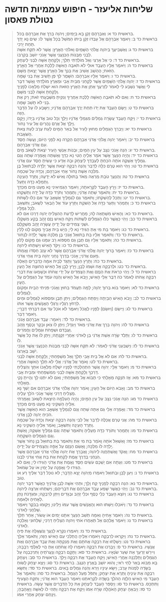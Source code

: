 # שליחות אליעזר - חיפוש עממיות חדשה נטולת פאסון

> בראשית כד א: וְאַבְרָהָם זָקֵן בָּא בַּיָּמִים; וַיהוָה בֵּרַךְ אֶת אַבְרָהָם בַּכֹּל.  
> בראשית כד ב: וַיֹּאמֶר אַבְרָהָם אֶל עַבְדּוֹ זְקַן בֵּיתוֹ הַמֹּשֵׁל בְּכָל אֲשֶׁר לוֹ: שִׂים נָא יָדְךָ תַּחַת יְרֵכִי.  
> בראשית כד ג: וְאַשְׁבִּיעֲךָ בַּיהוָה אֱלֹהֵי הַשָּׁמַיִם וֵאלֹהֵי הָאָרֶץ: אֲשֶׁר לֹא תִקַּח אִשָּׁה לִבְנִי מִבְּנוֹת הַכְּנַעֲנִי אֲשֶׁר אָנֹכִי יוֹשֵׁב בְּקִרְבּוֹ.  
> בראשית כד ד: כִּי אֶל אַרְצִי וְאֶל מוֹלַדְתִּי תֵּלֵךְ; וְלָקַחְתָּ אִשָּׁה לִבְנִי לְיִצְחָק.  
> בראשית כד ה: וַיֹּאמֶר אֵלָיו הָעֶבֶד אוּלַי לֹא תֹאבֶה הָאִשָּׁה לָלֶכֶת אַחֲרַי אֶל הָאָרֶץ הַזֹּאת; הֶהָשֵׁב אָשִׁיב אֶת בִּנְךָ אֶל הָאָרֶץ אֲשֶׁר יָצָאתָ מִשָּׁם.  
> בראשית כד ו: וַיֹּאמֶר אֵלָיו אַבְרָהָם: הִשָּׁמֶר לְךָ פֶּן תָּשִׁיב אֶת בְּנִי שָׁמָּה.  
> בראשית כד ז: יְהוָה אֱלֹהֵי הַשָּׁמַיִם אֲשֶׁר לְקָחַנִי מִבֵּית אָבִי וּמֵאֶרֶץ מוֹלַדְתִּי וַאֲשֶׁר דִּבֶּר לִי וַאֲשֶׁר נִשְׁבַּע לִי לֵאמֹר לְזַרְעֲךָ אֶתֵּן אֶת הָאָרֶץ הַזֹּאת הוּא יִשְׁלַח מַלְאָכוֹ לְפָנֶיךָ וְלָקַחְתָּ אִשָּׁה לִבְנִי מִשָּׁם.  
> בראשית כד ח: וְאִם לֹא תֹאבֶה הָאִשָּׁה לָלֶכֶת אַחֲרֶיךָ וְנִקִּיתָ מִשְּׁבֻעָתִי זֹאת; רַק אֶת בְּנִי לֹא תָשֵׁב שָׁמָּה.  
> בראשית כד ט: וַיָּשֶׂם הָעֶבֶד אֶת יָדוֹ תַּחַת יֶרֶךְ אַבְרָהָם אֲדֹנָיו; וַיִּשָּׁבַע לוֹ עַל הַדָּבָר הַזֶּה.  
> בראשית כד י: וַיִּקַּח הָעֶבֶד עֲשָׂרָה גְמַלִּים מִגְּמַלֵּי אֲדֹנָיו וַיֵּלֶךְ וְכָל טוּב אֲדֹנָיו בְּיָדוֹ; וַיָּקָם וַיֵּלֶךְ אֶל אֲרַם נַהֲרַיִם אֶל עִיר נָחוֹר.  
> בראשית כד יא: וַיַּבְרֵךְ הַגְּמַלִּים מִחוּץ לָעִיר אֶל בְּאֵר הַמָּיִם לְעֵת עֶרֶב לְעֵת צֵאת הַשֹּׁאֲבֹת.  
> בראשית כד יב: וַיֹּאמַר יְהוָה אֱלֹהֵי אֲדֹנִי אַבְרָהָם הַקְרֵה נָא לְפָנַי הַיּוֹם; וַעֲשֵׂה חֶסֶד עִם אֲדֹנִי אַבְרָהָם.  
> בראשית כד יג: הִנֵּה אָנֹכִי נִצָּב עַל עֵין הַמָּיִם; וּבְנוֹת אַנְשֵׁי הָעִיר יֹצְאֹת לִשְׁאֹב מָיִם.  
> בראשית כד יד: וְהָיָה הַנַּעֲרָ אֲשֶׁר אֹמַר אֵלֶיהָ הַטִּי נָא כַדֵּךְ וְאֶשְׁתֶּה וְאָמְרָה שְׁתֵה וְגַם גְּמַלֶּיךָ אַשְׁקֶה אֹתָהּ הֹכַחְתָּ לְעַבְדְּךָ לְיִצְחָק וּבָהּ אֵדַע כִּי עָשִׂיתָ חֶסֶד עִם אֲדֹנִי.  
> בראשית כד טו: וַיְהִי הוּא טֶרֶם כִּלָּה לְדַבֵּר וְהִנֵּה רִבְקָה יֹצֵאת אֲשֶׁר יֻלְּדָה לִבְתוּאֵל בֶּן מִלְכָּה אֵשֶׁת נָחוֹר אֲחִי אַבְרָהָם; וְכַדָּהּ עַל שִׁכְמָהּ.  
> בראשית כד טז: וְהַנַּעֲרָ טֹבַת מַרְאֶה מְאֹד בְּתוּלָה וְאִישׁ לֹא יְדָעָהּ; וַתֵּרֶד הָעַיְנָה וַתְּמַלֵּא כַדָּהּ וַתָּעַל.  
> בראשית כד יז: וַיָּרָץ הָעֶבֶד לִקְרָאתָהּ; וַיֹּאמֶר הַגְמִיאִינִי נָא מְעַט מַיִם מִכַּדֵּךְ.  
> בראשית כד יח: וַתֹּאמֶר שְׁתֵה אֲדֹנִי; וַתְּמַהֵר וַתֹּרֶד כַּדָּהּ עַל יָדָהּ וַתַּשְׁקֵהוּ.  
> בראשית כד יט: וַתְּכַל לְהַשְׁקֹתוֹ; וַתֹּאמֶר גַּם לִגְמַלֶּיךָ אֶשְׁאָב עַד אִם כִּלּוּ לִשְׁתֹּת.  
> בראשית כד כ: וַתְּמַהֵר וַתְּעַר כַּדָּהּ אֶל הַשֹּׁקֶת וַתָּרָץ עוֹד אֶל הַבְּאֵר לִשְׁאֹב; וַתִּשְׁאַב לְכָל גְּמַלָּיו.  
> בראשית כד כא: וְהָאִישׁ מִשְׁתָּאֵה לָהּ; מַחֲרִישׁ לָדַעַת הַהִצְלִיחַ יְהוָה דַּרְכּוֹ אִם לֹא.  
> בראשית כד כב: וַיְהִי כַּאֲשֶׁר כִּלּוּ הַגְּמַלִּים לִשְׁתּוֹת וַיִּקַּח הָאִישׁ נֶזֶם זָהָב בֶּקַע מִשְׁקָלוֹ וּשְׁנֵי צְמִידִים עַל יָדֶיהָ עֲשָׂרָה זָהָב מִשְׁקָלָם.  
> בראשית כד כג: וַיֹּאמֶר בַּת מִי אַתְּ הַגִּידִי נָא לִי; הֲיֵשׁ בֵּית אָבִיךְ מָקוֹם לָנוּ לָלִין.  
> בראשית כד כד: וַתֹּאמֶר אֵלָיו בַּת בְּתוּאֵל אָנֹכִי בֶּן מִלְכָּה אֲשֶׁר יָלְדָה לְנָחוֹר.  
> בראשית כד כה: וַתֹּאמֶר אֵלָיו גַּם תֶּבֶן גַּם מִסְפּוֹא רַב עִמָּנוּ גַּם מָקוֹם לָלוּן.  
> בראשית כד כו: וַיִּקֹּד הָאִישׁ וַיִּשְׁתַּחוּ לַיהוָה.  
> בראשית כד כז: וַיֹּאמֶר בָּרוּךְ יְהוָה אֱלֹהֵי אֲדֹנִי אַבְרָהָם אֲשֶׁר לֹא עָזַב חַסְדּוֹ וַאֲמִתּוֹ מֵעִם אֲדֹנִי; אָנֹכִי בַּדֶּרֶךְ נָחַנִי יְהוָה בֵּית אֲחֵי אֲדֹנִי.  
> בראשית כד כח: וַתָּרָץ הַנַּעֲרָ וַתַּגֵּד לְבֵית אִמָּהּ כַּדְּבָרִים הָאֵלֶּה.  
> בראשית כד כט: וּלְרִבְקָה אָח וּשְׁמוֹ לָבָן; וַיָּרָץ לָבָן אֶל הָאִישׁ הַחוּצָה אֶל הָעָיִן.  
> בראשית כד ל: וַיְהִי כִּרְאֹת אֶת הַנֶּזֶם וְאֶת הַצְּמִדִים עַל יְדֵי אֲחֹתוֹ וּכְשָׁמְעוֹ אֶת דִּבְרֵי רִבְקָה אֲחֹתוֹ לֵאמֹר כֹּה דִבֶּר אֵלַי הָאִישׁ; וַיָּבֹא אֶל הָאִישׁ וְהִנֵּה עֹמֵד עַל הַגְּמַלִּים עַל הָעָיִן.  
> בראשית כד לא: וַיֹּאמֶר בּוֹא בְּרוּךְ יְהוָה; לָמָּה תַעֲמֹד בַּחוּץ וְאָנֹכִי פִּנִּיתִי הַבַּיִת וּמָקוֹם לַגְּמַלִּים.  
> בראשית כד לב: וַיָּבֹא הָאִישׁ הַבַּיְתָה וַיְפַתַּח הַגְּמַלִּים; וַיִּתֵּן תֶּבֶן וּמִסְפּוֹא לַגְּמַלִּים וּמַיִם לִרְחֹץ רַגְלָיו וְרַגְלֵי הָאֲנָשִׁים אֲשֶׁר אִתּוֹ.  
> בראשית כד לג: וַיֻּישַׂם (וַיּוּשַׂם) לְפָנָיו לֶאֱכֹל וַיֹּאמֶר לֹא אֹכַל עַד אִם דִּבַּרְתִּי דְּבָרָי; וַיֹּאמֶר דַּבֵּר.  
> בראשית כד לד: וַיֹּאמַר: עֶבֶד אַבְרָהָם אָנֹכִי.  
> בראשית כד לה: וַיהוָה בֵּרַךְ אֶת אֲדֹנִי מְאֹד וַיִּגְדָּל; וַיִּתֶּן לוֹ צֹאן וּבָקָר וְכֶסֶף וְזָהָב וַעֲבָדִם וּשְׁפָחֹת וּגְמַלִּים וַחֲמֹרִים.  
> בראשית כד לו: וַתֵּלֶד שָׂרָה אֵשֶׁת אֲדֹנִי בֵן לַאדֹנִי אַחֲרֵי זִקְנָתָהּ; וַיִּתֶּן לוֹ אֶת כָּל אֲשֶׁר לוֹ.  
> בראשית כד לז: וַיַּשְׁבִּעֵנִי אֲדֹנִי לֵאמֹר: לֹא תִּקַּח אִשָּׁה לִבְנִי מִבְּנוֹת הַכְּנַעֲנִי אֲשֶׁר אָנֹכִי יֹשֵׁב בְּאַרְצוֹ.  
> בראשית כד לח: אִם לֹא אֶל בֵּית אָבִי תֵּלֵךְ וְאֶל מִשְׁפַּחְתִּי; וְלָקַחְתָּ אִשָּׁה לִבְנִי.  
> בראשית כד לט: וָאֹמַר אֶל אֲדֹנִי: אֻלַי לֹא תֵלֵךְ הָאִשָּׁה אַחֲרָי.  
> בראשית כד מ: וַיֹּאמֶר אֵלָי: יְהוָה אֲשֶׁר הִתְהַלַּכְתִּי לְפָנָיו יִשְׁלַח מַלְאָכוֹ אִתָּךְ וְהִצְלִיחַ דַּרְכֶּךָ וְלָקַחְתָּ אִשָּׁה לִבְנִי מִמִּשְׁפַּחְתִּי וּמִבֵּית אָבִי.  
> בראשית כד מא: אָז תִּנָּקֶה מֵאָלָתִי כִּי תָבוֹא אֶל מִשְׁפַּחְתִּי; וְאִם לֹא יִתְּנוּ לָךְ וְהָיִיתָ נָקִי מֵאָלָתִי.  
> בראשית כד מב: וָאָבֹא הַיּוֹם אֶל הָעָיִן; וָאֹמַר יְהוָה אֱלֹהֵי אֲדֹנִי אַבְרָהָם אִם יֶשְׁךָ נָּא מַצְלִיחַ דַּרְכִּי אֲשֶׁר אָנֹכִי הֹלֵךְ עָלֶיהָ.  
> בראשית כד מג: הִנֵּה אָנֹכִי נִצָּב עַל עֵין הַמָּיִם; וְהָיָה הָעַלְמָה הַיֹּצֵאת לִשְׁאֹב וְאָמַרְתִּי אֵלֶיהָ הַשְׁקִינִי נָא מְעַט מַיִם מִכַּדֵּךְ.  
> בראשית כד מד: וְאָמְרָה אֵלַי גַּם אַתָּה שְׁתֵה וְגַם לִגְמַלֶּיךָ אֶשְׁאָב הִוא הָאִשָּׁה אֲשֶׁר הֹכִיחַ יְהוָה לְבֶן אֲדֹנִי.  
> בראשית כד מה: אֲנִי טֶרֶם אֲכַלֶּה לְדַבֵּר אֶל לִבִּי וְהִנֵּה רִבְקָה יֹצֵאת וְכַדָּהּ עַל שִׁכְמָהּ וַתֵּרֶד הָעַיְנָה וַתִּשְׁאָב; וָאֹמַר אֵלֶיהָ הַשְׁקִינִי נָא.  
> בראשית כד מו: וַתְּמַהֵר וַתּוֹרֶד כַּדָּהּ מֵעָלֶיהָ וַתֹּאמֶר שְׁתֵה וְגַם גְּמַלֶּיךָ אַשְׁקֶה; וָאֵשְׁתְּ וְגַם הַגְּמַלִּים הִשְׁקָתָה.  
> בראשית כד מז: וָאֶשְׁאַל אֹתָהּ וָאֹמַר בַּת מִי אַתְּ וַתֹּאמֶר בַּת בְּתוּאֵל בֶּן נָחוֹר אֲשֶׁר יָלְדָה לּוֹ מִלְכָּה; וָאָשִׂם הַנֶּזֶם עַל אַפָּהּ וְהַצְּמִידִים עַל יָדֶיהָ.  
> בראשית כד מח: וָאֶקֹּד וָאֶשְׁתַּחֲוֶה לַיהוָה; וָאֲבָרֵךְ אֶת יְהוָה אֱלֹהֵי אֲדֹנִי אַבְרָהָם אֲשֶׁר הִנְחַנִי בְּדֶרֶךְ אֱמֶת לָקַחַת אֶת בַּת אֲחִי אֲדֹנִי לִבְנוֹ.  
> בראשית כד מט: וְעַתָּה אִם יֶשְׁכֶם עֹשִׂים חֶסֶד וֶאֱמֶת אֶת אֲדֹנִי הַגִּידוּ לִי; וְאִם לֹא הַגִּידוּ לִי וְאֶפְנֶה עַל יָמִין אוֹ עַל שְׂמֹאל.  
> בראשית כד נ: וַיַּעַן לָבָן וּבְתוּאֵל וַיֹּאמְרוּ מֵיְהוָה יָצָא הַדָּבָר; לֹא נוּכַל דַּבֵּר אֵלֶיךָ רַע אוֹ טוֹב.  
> בראשית כד נא: הִנֵּה רִבְקָה לְפָנֶיךָ קַח וָלֵךְ; וּתְהִי אִשָּׁה לְבֶן אֲדֹנֶיךָ כַּאֲשֶׁר דִּבֶּר יְהוָה.  
> בראשית כד נב: וַיְהִי כַּאֲשֶׁר שָׁמַע עֶבֶד אַבְרָהָם אֶת דִּבְרֵיהֶם; וַיִּשְׁתַּחוּ אַרְצָה לַיהוָה.  
> בראשית כד נג: וַיּוֹצֵא הָעֶבֶד כְּלֵי כֶסֶף וּכְלֵי זָהָב וּבְגָדִים וַיִּתֵּן לְרִבְקָה; וּמִגְדָּנֹת נָתַן לְאָחִיהָ וּלְאִמָּהּ.  
> בראשית כד נד: וַיֹּאכְלוּ וַיִּשְׁתּוּ הוּא וְהָאֲנָשִׁים אֲשֶׁר עִמּוֹ וַיָּלִינוּ; וַיָּקוּמוּ בַבֹּקֶר וַיֹּאמֶר שַׁלְּחֻנִי לַאדֹנִי.  
> בראשית כד נה: וַיֹּאמֶר אָחִיהָ וְאִמָּהּ תֵּשֵׁב הַנַּעֲרָ אִתָּנוּ יָמִים אוֹ עָשׂוֹר; אַחַר תֵּלֵךְ.  
> בראשית כד נו: וַיֹּאמֶר אֲלֵהֶם אַל תְּאַחֲרוּ אֹתִי וַיהוָה הִצְלִיחַ דַּרְכִּי; שַׁלְּחוּנִי וְאֵלְכָה לַאדֹנִי.  
> בראשית כד נז: וַיֹּאמְרוּ נִקְרָא לַנַּעֲרָ וְנִשְׁאֲלָה אֶת פִּיהָ.  
> בראשית כד נח: וַיִּקְרְאוּ לְרִבְקָה וַיֹּאמְרוּ אֵלֶיהָ הֲתֵלְכִי עִם הָאִישׁ הַזֶּה; וַתֹּאמֶר אֵלֵךְ.  
> בראשית כד נט: וַיְשַׁלְּחוּ אֶת רִבְקָה אֲחֹתָם וְאֶת מֵנִקְתָּהּ וְאֶת עֶבֶד אַבְרָהָם וְאֶת אֲנָשָׁיו.
> בראשית כד ס: וַיְבָרְכוּ אֶת רִבְקָה וַיֹּאמְרוּ לָהּ אֲחֹתֵנוּ אַתְּ הֲיִי לְאַלְפֵי רְבָבָה; וְיִירַשׁ זַרְעֵךְ אֵת שַׁעַר שֹׂנְאָיו.
> בראשית כד סא: וַתָּקָם רִבְקָה וְנַעֲרֹתֶיהָ וַתִּרְכַּבְנָה עַל הַגְּמַלִּים וַתֵּלַכְנָה אַחֲרֵי הָאִישׁ; וַיִּקַּח הָעֶבֶד אֶת רִבְקָה וַיֵּלַךְ.
> בראשית כד סב: וְיִצְחָק בָּא מִבּוֹא בְּאֵר לַחַי רֹאִי; וְהוּא יוֹשֵׁב בְּאֶרֶץ הַנֶּגֶב.
> בראשית כד סג: וַיֵּצֵא יִצְחָק לָשׂוּחַ בַּשָּׂדֶה לִפְנוֹת עָרֶב; וַיִּשָּׂא עֵינָיו וַיַּרְא וְהִנֵּה גְמַלִּים בָּאִים.
> בראשית כד סד: וַתִּשָּׂא רִבְקָה אֶת עֵינֶיהָ וַתֵּרֶא אֶת יִצְחָק; וַתִּפֹּל מֵעַל הַגָּמָל.
> בראשית כד סה: וַתֹּאמֶר אֶל הָעֶבֶד מִי הָאִישׁ הַלָּזֶה הַהֹלֵךְ בַּשָּׂדֶה לִקְרָאתֵנוּ וַיֹּאמֶר הָעֶבֶד הוּא אֲדֹנִי; וַתִּקַּח הַצָּעִיף וַתִּתְכָּס.
> בראשית כד סו: וַיְסַפֵּר הָעֶבֶד לְיִצְחָק אֵת כָּל הַדְּבָרִים אֲשֶׁר עָשָׂה.
> בראשית כד סז: וַיְבִאֶהָ יִצְחָק הָאֹהֱלָה שָׂרָה אִמּוֹ וַיִּקַּח אֶת רִבְקָה וַתְּהִי לוֹ לְאִשָּׁה וַיֶּאֱהָבֶהָ; וַיִּנָּחֵם יִצְחָק אַחֲרֵי אִמּוֹ.



